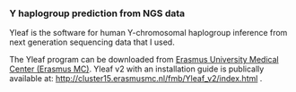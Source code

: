 ### Y haplogroup prediction from NGS data

Yleaf is the software for human Y-chromosomal haplogroup inference from next generation sequencing data that I used.

The Yleaf program can be downloaded from [Erasmus University Medical Center (Erasmus MC)](https://www6.erasmusmc.nl/genetic_identification/resources/). 
Yleaf v2 with an installation guide is publically available at: http://cluster15.erasmusmc.nl/fmb/Yleaf_v2/index.html .
